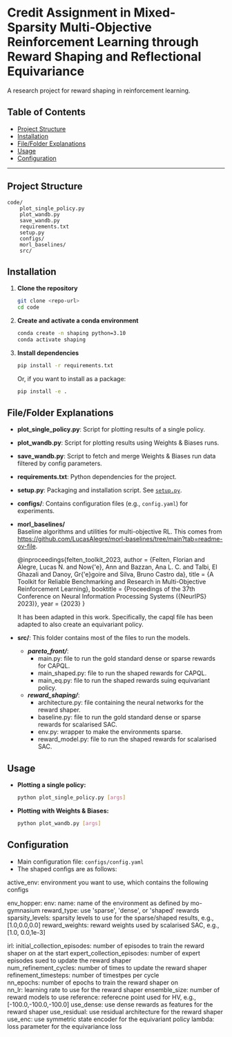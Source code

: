 # Credit Assignment in Mixed-Sparsity Multi-Objective Reinforcement Learning through Reward Shaping and Reflectional Equivariance

A research project for reward shaping in reinforcement learning.

## Table of Contents

- [Project Structure](#project-structure)
- [Installation](#installation)
- [File/Folder Explanations](#filefolder-explanations)
- [Usage](#usage)
- [Configuration](#configuration)


---

## Project Structure

```
code/
    plot_single_policy.py
    plot_wandb.py
    save_wandb.py
    requirements.txt
    setup.py
    configs/
    morl_baselines/
    src/

```

## Installation

1. **Clone the repository**  
   ```sh
   git clone <repo-url>
   cd code
   ```

2. **Create and activate a conda environment**  
   ```sh
   conda create -n shaping python=3.10
   conda activate shaping
   ```

3. **Install dependencies**  
   ```sh
   pip install -r requirements.txt
   ```
   Or, if you want to install as a package:
   ```sh
   pip install -e .
   ```

## File/Folder Explanations

- **plot_single_policy.py**: Script for plotting results of a single policy.

- **plot_wandb.py**: Script for plotting results using Weights & Biases runs.

- **save_wandb.py**: Script to fetch and merge Weights & Biases run data filtered by config parameters.

- **requirements.txt**: Python dependencies for the project.

- **setup.py**: Packaging and installation script. See [`setup.py`](setup.py).

- **configs/**: Contains configuration files (e.g., `config.yaml`) for experiments.

- **morl_baselines/**  
  Baseline algorithms and utilities for multi-objective RL. This comes from https://github.com/LucasAlegre/morl-baselines/tree/main?tab=readme-ov-file.

  @inproceedings{felten_toolkit_2023,
	author = {Felten, Florian and Alegre, Lucas N. and Now{\'e}, Ann and Bazzan, Ana L. C. and Talbi, El Ghazali and Danoy, Gr{\'e}goire and Silva, Bruno Castro da},
	title = {A Toolkit for Reliable Benchmarking and Research in Multi-Objective Reinforcement Learning},
	booktitle = {Proceedings of the 37th Conference on Neural Information Processing Systems ({NeurIPS} 2023)},
	year = {2023}
  }

  It has been adapted in this work. Specifically, the capql file has been adapted to also create an equivariant policy.

- **src/**: This folder contains most of the files to run the models.
  - ***pareto_front/***:
    - main.py: file to run the gold standard dense or sparse rewards for CAPQL.
    - main_shaped.py: file to run the shaped rewards for CAPQL.
    - main_eq.py: file to run the shaped rewards suing equivariant policy.
  - ***reward_shaping/***:
    - architecture.py: file containing the neural networks for the reward shaper.
    - baseline.py: file to run the gold standard dense or sparse rewards for scalarised SAC.
    - env.py: wrapper to make the environments sparse.
    - reward_model.py: file to run the shaped rewards for scalarised SAC.

## Usage

- **Plotting a single policy:**  
  ```sh
  python plot_single_policy.py [args]
  ```

- **Plotting with Weights & Biases:**  
  ```sh
  python plot_wandb.py [args]
  ```


## Configuration

- Main configuration file: `configs/config.yaml`
- The shaped configs are as follows:

active_env: environment you want to use, which contains the following configs

env_hopper:
  env:
    name: name of the environment as defined by mo-gymnasium
    reward_type: use 'sparse', 'dense', or 'shaped' rewards
    sparsity_levels: sparsity levels to use for the sparse/shaped results, e.g., [1.0,0.0,0.0]
    reward_weights: reward weights used by scalarised SAC, e.g., [1.0, 0.0,1e-3]

  irl:
    initial_collection_episodes: number of episodes to train the reward shaper on at the start 
    expert_collection_episodes: number of expert episodes sued to update the reward shaper   
    num_refinement_cycles: number of times to update the reward shaper          
    refinement_timesteps: number of timestpes per cycle      
    nn_epochs: number of epochs to train the reward shaper on                     
    nn_lr: learning rate to use for the reward shaper
    ensemble_size: number of reward models to use
    reference: referecne point used for HV, e.g., [-100.0,-100.0,-100.0]
    use_dense: use dense rewards as features for the reward shaper
    use_residual: use residual architecture for the reward shaper
    use_enc: use symmetric state encoder for the equivariant policy
    lambda: loss parameter for the equivariance loss

